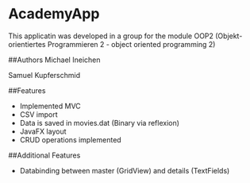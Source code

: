 # AcademyApp
This applicatin was developed in a group for the module OOP2 (Objekt-orientiertes Programmieren 2 - object oriented programming 2)

##Authors
Michael Ineichen

Samuel Kupferschmid

##Features
- Implemented MVC
- CSV import
- Data is saved in movies.dat (Binary via reflexion)
- JavaFX layout
- CRUD operations implemented

##Additional Features
- Databinding between master (GridView) and details (TextFields)